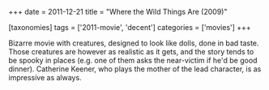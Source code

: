 +++
date = 2011-12-21
title = "Where the Wild Things Are (2009)"

[taxonomies]
tags = ['2011-movie', 'decent']
categories = ['movies']
+++

Bizarre movie with creatures, designed to look like dolls, done in bad
taste. Those creatures are however as realistic as it gets, and the
story tends to be spooky in places (e.g. one of them asks the
near-victim if he\'d be good dinner). Catherine Keener, who plays the
mother of the lead character, is as impressive as always.
